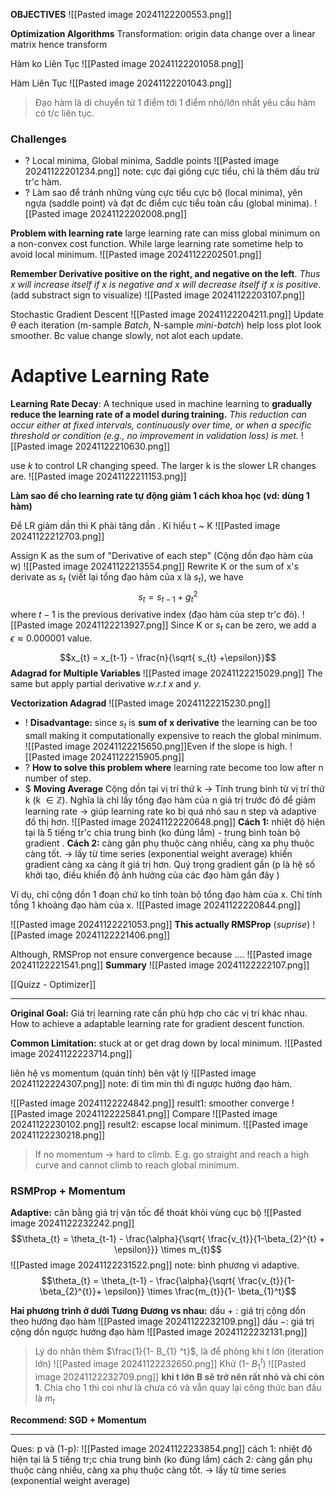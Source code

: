 
**OBJECTIVES**
![[Pasted image 20241122200553.png]]

**Optimization Algorithms**
Transformation: origin data change over a linear matrix hence transform

Hàm ko Liên Tục
![[Pasted image 20241122201058.png]]

Hàm Liên Tục
![[Pasted image 20241122201043.png]]
> Đạo hàm là di chuyển từ 1 điểm tới 1 điểm nhỏ/lớn nhất yêu cầu hàm có t/c liên tục.

### Challenges
+ ? Local minima, Global minima, Saddle points
![[Pasted image 20241122201234.png]]
note: cực đại giống cực tiểu, chỉ là thêm dấu trừ tr'c hàm.
+ ? Làm sao để tránh những vùng cực tiểu cực bộ (local minima), yên ngựa (saddle point) và đạt đc điểm cực tiểu toàn cầu (global minima).
![[Pasted image 20241122202008.png]]

**Problem with learning rate**
large learning rate can miss global minimum on a non-convex cost function. While large learning rate sometime help to avoid local minimum. 
![[Pasted image 20241122202501.png]]

**Remember Derivative positive on the right, and negative on the left**. *Thus x will increase itself if x is negative and x will decrease itself if x is positive*. (add substract sign to visualize)
![[Pasted image 20241122203107.png]]

Stochastic Gradient Descent
![[Pasted image 20241122204211.png]]
Update $\theta$ each iteration (m-sample *Batch*, N-sample *mini-batch*) help loss plot look smoother. Bc value change slowly, not alot each update.


# Adaptive Learning Rate

**Learning Rate Decay**: A technique used in machine learning to **gradually reduce the learning rate of a model during training.** *This reduction can occur either at fixed intervals, continuously over time, or when a specific threshold or condition (e.g., no improvement in validation loss) is met.*
![[Pasted image 20241122210630.png]]

use $k$ to control LR changing speed. The larger k is the slower LR changes are.
![[Pasted image 20241122211153.png]]

**Làm sao để cho learning rate tự động giảm 1 cách khoa học (vd: dùng 1 hàm)**

Để LR giảm dần thì K phải tăng dần . Kí hiểu t ~ K
![[Pasted image 20241122212703.png]]

Assign K as the sum of "Derivative of each step" (Cộng dồn đạo hàm của w) 
![[Pasted image 20241122213554.png]]
Rewrite K or the sum of x's derivate as $s_{t}$ (viết lại tổng đạo hàm của x là $s_{t}$), we have $$s_{t} = s_{t-1} + g_{t} ^2$$where $t-1$ is the previous derivative index (đạo hàm của step tr'c đó). 
![[Pasted image 20241122213927.png]]
Since K or $s_{t}$ can be zero, we add a $\epsilon \approx 0.000001$ value.

$$x_{t} = x_{t-1} - \frac{n}{\sqrt{ s_{t} +\epsilon}}$$
**Adagrad for Multiple Variables**
![[Pasted image 20241122215029.png]]
The same but apply partial derivative $w.r.t$  $x$ and $y$.

**Vectorization Adagrad** 
![[Pasted image 20241122215230.png]]
+ ! **Disadvantage:** since $s_t$ is **sum of x derivative** the learning can be too small making it computationally expensive to reach the global minimum. ![[Pasted image 20241122215650.png]]Even if the slope is high. ![[Pasted image 20241122215905.png]]
+ ? **How to solve this problem where** learning rate become too low after n number of step.
+ $ **Moving Average**
Cộng dồn tại vị trí thứ k
-> Tính trung bình từ vị trí thứ k (k $\in \mathbb{Z}$). 
	Nghĩa là chỉ lấy tổng đạo hàm của n giá trị trước đó để giảm learning rate -> giúp learning rate ko bị quá nhỏ sau n step và adaptive đồ thị hơn.
	![[Pasted image 20241122220648.png]]
	**Cách 1:** nhiệt độ hiện tại là 5 tiếng tr'c chia trung bình (ko đúng lắm) - trung bình toàn bộ gradient
	.
	**Cách 2:** càng gần phụ thuộc càng nhiều, càng xa phụ thuộc càng tốt. -> lấy từ time series (exponential weight average) 
		khiến gradient càng xa càng ít giá trị hơn. Quý trọng gradient gần 
		(p là hệ số khởi tạo, điều khiển độ ảnh hưởng của các đạo hàm gần đây )


Ví dụ, chỉ cộng dồn 1 đoạn chứ ko tính toàn bộ tổng đạo hàm của x. Chỉ tính tổng 1 khoảng đạo hàm của x.
![[Pasted image 20241122220844.png]]

![[Pasted image 20241122221053.png]]
**This actually RMSProp** (*suprise*)
![[Pasted image 20241122221406.png]]

Although, RMSProp not ensure convergence because .... 
![[Pasted image 20241122221541.png]]
**Summary**
![[Pasted image 20241122222107.png]]

[[Quizz - Optimizer]]

---

**Original Goal:** Giá trị learning rate cần phù hợp cho các vị trí khác nhau. How to achieve a adaptable learning rate for gradient descent function.

**Common Limitation:** stuck at or get drag down by local minimum.
![[Pasted image 20241122223714.png]]

liên hệ vs momentum (quán tính) bên vật lý
![[Pasted image 20241122224307.png]]
note: đi tìm min thì đi ngược hướng đạo hàm. 

![[Pasted image 20241122224842.png]]
result1: smoother converge
![[Pasted image 20241122225841.png]]
Compare
![[Pasted image 20241122230102.png]]
result2: escapse local minimum.
![[Pasted image 20241122230218.png]]
> If no momentum -> hard to climb. E.g. go straight and reach a high curve and cannot climb to reach global minimum.


### RSMProp + Momentum
**Adaptive:** cân bằng giá trị vận tốc để thoát khỏi vùng cục bộ
![[Pasted image 20241122232242.png]]
$$\theta_{t} = \theta_{t-1} - \frac{\alpha}{\sqrt{ \frac{v_{t}}{1-\beta_{2}^{t} + \epsilon}}} \times m_{t}$$
![[Pasted image 20241122231522.png]]
note: bình phương vì adaptive.
$$\theta_{t} = \theta_{t-1} - \frac{\alpha}{\sqrt{ \frac{v_{t}}{1-\beta_{2}^{t}}+ \epsilon}} \times \frac{m_{t}}{1- \beta_{1}^t}$$

**Hai phương trình ở dưới Tương Đương vs nhau:**
dấu $+$ : giá trị cộng dồn theo hướng đạo hàm
![[Pasted image 20241122232109.png]]
dấu $-$: giá trị cộng dồn ngược hướng đạo hàm
![[Pasted image 20241122232131.png]]


>Lý do nhân thêm $\frac{1}{1- B_{1} ^t}$, là để phòng khi t lớn (iteration lớn)
![[Pasted image 20241122232650.png]]
>Khử (1- $B_{1} ^t$)
![[Pasted image 20241122232709.png]]
>**khi t lớn B sẽ trở nên rất nhỏ và chỉ còn 1**. Chia cho 1 thì coi như là chưa có và vẫn quay lại công thức ban đầu là $m_{t}$

**Recommend: SGD + Momentum**

---
Ques: p và (1-p):
![[Pasted image 20241122233854.png]]
cách 1: nhiệt độ hiện tại là 5 tiếng tr;c chia trung bình (ko đúng lắm)
cách 2: càng gần phụ thuộc càng nhiều, càng xa phụ thuộc càng tốt. -> lấy từ time series (exponential weight average)


